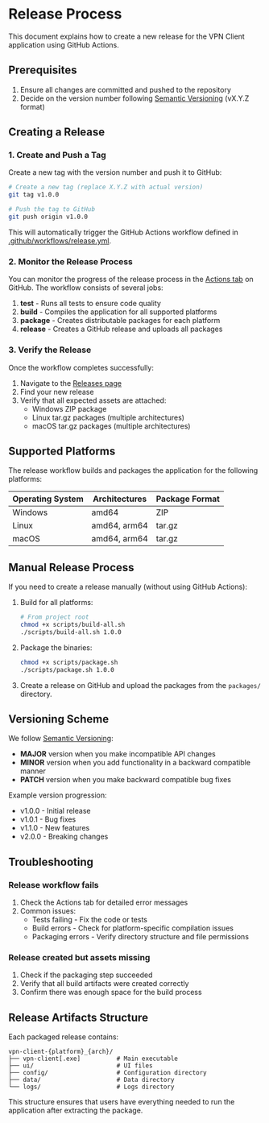 # Release Process

This document explains how to create a new release for the VPN Client application using GitHub Actions.

## Prerequisites

1. Ensure all changes are committed and pushed to the repository
2. Decide on the version number following [Semantic Versioning](https://semver.org/) (vX.Y.Z format)

## Creating a Release

### 1. Create and Push a Tag

Create a new tag with the version number and push it to GitHub:

```bash
# Create a new tag (replace X.Y.Z with actual version)
git tag v1.0.0

# Push the tag to GitHub
git push origin v1.0.0
```

This will automatically trigger the GitHub Actions workflow defined in [.github/workflows/release.yml](../../.github/workflows/release.yml).

### 2. Monitor the Release Process

You can monitor the progress of the release process in the [Actions tab](../../actions) on GitHub. The workflow consists of several jobs:

1. **test** - Runs all tests to ensure code quality
2. **build** - Compiles the application for all supported platforms
3. **package** - Creates distributable packages for each platform
4. **release** - Creates a GitHub release and uploads all packages

### 3. Verify the Release

Once the workflow completes successfully:

1. Navigate to the [Releases page](../../releases)
2. Find your new release
3. Verify that all expected assets are attached:
   - Windows ZIP package
   - Linux tar.gz packages (multiple architectures)
   - macOS tar.gz packages (multiple architectures)

## Supported Platforms

The release workflow builds and packages the application for the following platforms:

| Operating System | Architectures | Package Format |
|------------------|---------------|----------------|
| Windows          | amd64         | ZIP            |
| Linux            | amd64, arm64  | tar.gz         |
| macOS            | amd64, arm64  | tar.gz         |

## Manual Release Process

If you need to create a release manually (without using GitHub Actions):

1. Build for all platforms:
   ```bash
   # From project root
   chmod +x scripts/build-all.sh
   ./scripts/build-all.sh 1.0.0
   ```

2. Package the binaries:
   ```bash
   chmod +x scripts/package.sh
   ./scripts/package.sh 1.0.0
   ```

3. Create a release on GitHub and upload the packages from the `packages/` directory.

## Versioning Scheme

We follow [Semantic Versioning](https://semver.org/):

- **MAJOR** version when you make incompatible API changes
- **MINOR** version when you add functionality in a backward compatible manner
- **PATCH** version when you make backward compatible bug fixes

Example version progression:
- v1.0.0 - Initial release
- v1.0.1 - Bug fixes
- v1.1.0 - New features
- v2.0.0 - Breaking changes

## Troubleshooting

### Release workflow fails

1. Check the Actions tab for detailed error messages
2. Common issues:
   - Tests failing - Fix the code or tests
   - Build errors - Check for platform-specific compilation issues
   - Packaging errors - Verify directory structure and file permissions

### Release created but assets missing

1. Check if the packaging step succeeded
2. Verify that all build artifacts were created correctly
3. Confirm there was enough space for the build process

## Release Artifacts Structure

Each packaged release contains:
```
vpn-client-{platform}_{arch}/
├── vpn-client[.exe]          # Main executable
├── ui/                       # UI files
├── config/                   # Configuration directory
├── data/                     # Data directory
└── logs/                     # Logs directory
```

This structure ensures that users have everything needed to run the application after extracting the package.